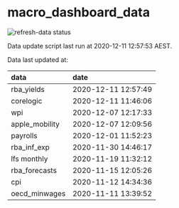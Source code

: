 
<!-- README.md is generated from README.Rmd. Please edit that file -->

# macro\_dashboard\_data

<!-- badges: start -->

![refresh-data
status](https://github.com/MattCowgill/macro_dashboard_data/workflows/refresh-data/badge.svg)

<!-- badges: end -->

Data update script last run at 2020-12-11 12:57:53 AEST.

Data last updated at:

| data            | date                |
| :-------------- | :------------------ |
| rba\_yields     | 2020-12-11 12:57:49 |
| corelogic       | 2020-12-11 11:46:06 |
| wpi             | 2020-12-07 12:17:33 |
| apple\_mobility | 2020-12-07 12:09:56 |
| payrolls        | 2020-12-01 11:52:23 |
| rba\_inf\_exp   | 2020-11-30 14:46:17 |
| lfs monthly     | 2020-11-19 11:32:12 |
| rba\_forecasts  | 2020-11-15 12:05:26 |
| cpi             | 2020-11-12 14:34:36 |
| oecd\_minwages  | 2020-11-11 13:39:52 |
